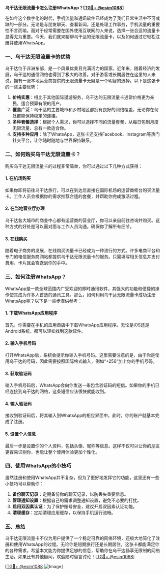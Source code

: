 **乌干达无限流量卡怎么注册WhatsApp？[[TG💪+ @esim1088](https://t.me/s/esim1088)]**

在如今这个数字化的时代，手机流量和通讯软件已经成为了我们日常生活中不可或缺的一部分。无论是与朋友聊天、查看新闻，还是处理工作事务，手机流量的重要性不言而喻。而对于经常需要在国外使用互联网的人来说，选择一张合适的流量卡显得尤为重要。今天，我们就来聊聊乌干达的无限流量卡，以及如何通过它轻松注册并使用WhatsApp。

### 一、乌干达无限流量卡的优势

乌干达位于非洲东部，是一个风景优美且充满活力的国家。近年来，随着经济的发展，乌干达的通信网络也得到了极大的改善。对于游客或长期居住在这里的人来说，拥有一张本地运营商提供的无限流量卡无疑是一个明智的选择。以下是这张卡的一些主要优势：

1. **价格实惠**：相比于其他国际漫游服务，乌干达的无限流量卡通常价格更为亲民，适合预算有限的用户。
2. **覆盖广泛**：乌干达的主要城市和乡村地区都拥有良好的网络覆盖，无论你在何处都能保持稳定的连接。
3. **多种套餐选择**：根据个人需求，你可以选择不同的流量套餐，从每日包到月度无限流量，总有一款适合你。
4. **支持多种应用**：除了WhatsApp，这张卡还支持Facebook、Instagram等热门社交平台，让你随时随地与世界保持联系。

### 二、如何购买乌干达无限流量卡？

购买乌干达无限流量卡的过程非常简单，你可以通过以下几种方式获得：

#### 1. 在机场购买
如果你即将前往乌干达旅行，可以在到达后直接在国际机场的运营商柜台购买流量卡。工作人员会根据你的需求推荐合适的套餐，并帮助你完成激活过程。

#### 2. 在当地营业厅办理
乌干达各大城市的商业中心都有运营商的营业厅，你可以亲自前往咨询并购买。这种方式的好处是可以面对面与工作人员沟通，确保你了解所有细节。

#### 3. 在线购买
随着电子商务的发展，在线购买流量卡已经成为一种流行的方式。许多电商平台和专门的电信服务商网站都提供乌干达无限流量卡的服务。只需填写相关信息并支付费用，卡片就会寄送到你的手中。

### 三、如何注册WhatsApp？

WhatsApp是一款全球范围内广受欢迎的即时通讯软件，其强大的功能和便捷的操作使其成为许多人首选的通讯工具。那么，如何利用乌干达无限流量卡成功注册WhatsApp呢？以下是一些步骤供参考：

#### 1. 下载WhatsApp应用程序
首先，你需要在手机的应用商店中下载WhatsApp应用程序。无论是iOS还是Android系统，都可以轻松找到这款软件。

#### 2. 输入手机号码
打开WhatsApp后，系统会提示你输入手机号码。这里需要注意的是，由于你是使用乌干达的号码，因此需要按照国际格式输入，例如“+256”加上你的手机号码。

#### 3. 获取验证码
输入手机号码后，WhatsApp会向你发送一条包含验证码的短信。如果你的手机已经连接到乌干达的网络，这条短信应该很快就能收到。

#### 4. 输入验证码
接收到验证码后，将其输入到WhatsApp的相应界面中。此时，你的账户就基本完成了注册。

#### 5. 设置个人信息
最后一步是设置你的个人资料，包括头像、昵称等信息。这样不仅可以让你的朋友更容易识别你，也能让整个使用体验更加个性化。

### 四、使用WhatsApp的小技巧

虽然注册和使用WhatsApp并不复杂，但为了更好地发挥它的功能，这里还有一些小技巧可以帮助你：

1. **备份聊天记录**：定期备份你的聊天记录，以防丢失重要信息。
2. **管理通知设置**：根据自己的需求调整通知设置，避免不必要的打扰。
3. **启用双因素认证**：为了保护账号安全，建议开启双因素认证功能。
4. **清理缓存**：定期清理应用缓存，以保持手机运行流畅。

### 五、总结

乌干达无限流量卡不仅为用户提供了一个稳定可靠的网络环境，还极大地简化了注册和使用WhatsApp的过程。无论你是短期旅行还是长期居住，这张卡都能满足你的各种需求。希望本文能为你提供足够的信息，帮助你在乌干达畅享无限制的网络生活。如果还有其他疑问，欢迎随时留言讨论！[[TG💪+ @esim1088](https://t.me/s/esim1088)]

[[TG💪+ @esim1088](https://t.me/s/esim1088) ![Image](https://i.postimg.cc/4NQfJmqS/Snipaste-2025-05-13-00-14-12.png)]